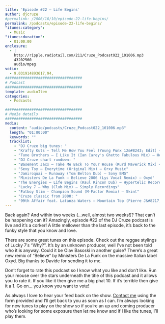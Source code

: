 ```yaml
---
title: 'Episode #22 – Life Begins'
author: djcruze
#permalink: /2006/10/10/episode-22-life-begins/
permalink: /podcasts/episode-22-life-begins/
"itunes:category":
  - Music
"itunes:duration":
  - 01:00:00
enclosure:
  - |
    http://ripple.radiotail.com/211/Cruze_Podcast022_101006.mp3
    43202560
    audio/mpeg
votio:
  - 9.031914893617,94,
###################################
# Podcast
###################################
template: audioItem
categories:
  - Podcasts

###################################
# Media details
###################################
media:
  content: "audio/podcasts/Cruze_Podcast022_101006.mp3"
  length: "01:00:00"
  keywords: ""
  tracklist:
    - "DJ Cruze big tunes: "
    - "Krafty Kuts – Tell Me How You Feel (Young Punx 12&#8243; Edit) – Against The Grain"
    - "Tune Brothers – I Like It (Ian Carey's Ghetto Fabulous Mix) – Housesession Records"
    - "DJ Cruze chart rundown: "
    - "Basement Jaxx – Take Me Back To Your House (Kurd Maverick Mix) – XL Records"
    - "Sexy Toy – Everytime (Original Mix) – Orxy Music"
    - "Jamiroquai – Runaway (Tom Belton Dub) – Sony BMG"
    - "Ministers De La Funk – Believe 2006 (Lys Vocal Remix) – Oxyd"
    - "The Energies – Life Begins (Raul Rincon Dub) – Hypertelic Records"
    - "Lucky 7 – Why (Club Mix) – Simply Recordings"
    - "Fatboy Slim – Champion Sound (M-Factor Remix) – Skint"
    - "Cruze classic from 2000: "
    - "99th Affair feat. Latanza Waters – Mountain Top (Pierre J&#8217;s New Born Vox Dub) – Edel"
---
```


Back again? And within two weeks (&#8230;well, almost two weeks!)? That can&#8217;t be happening can it? Amazingly, episode #22 of the DJ Cruze podcast is live and it&#8217;s a corker! A little mellower than the last episode, it&#8217;s back to the funky style that you know and love.

There are some great tunes on this episode. Check out the reggae stylings of Lucky 7&#8242;s &#8220;Why?&#8221;. It&#8217;s by an unknown producer, well I&#8217;ve not been told who it is anyway. Could it be Olav Basoski in another guise? There&#8217;s a great new remix of &#8220;Believe&#8221; by Ministers De La Funk on the massive Italian label Oxyd. Big thanks to Davide for sending it to me.

Don&#8217;t forget to rate this podcast so I know what you like and don&#8217;t like. Run your mouse over the stars underneath the title of this podcast and it allows you to rate it. If you like it then give me a big phat 10. If it&#8217;s terrible then give it a 1. Go on&#8230; you know you want to vote!

As always I love to hear your feed back on the show. [Contact me][1] using the form provided and I&#8217;ll get back to you as soon as I can. I&#8217;m always looking for new tunes to play on the show so if you&#8217;re an up and coming producer who&#8217;s looking for some exposure then let me know and if I like the tunes, I&#8217;ll play them.

 [1]: http://www.djcruze.co.uk/cms/contact/